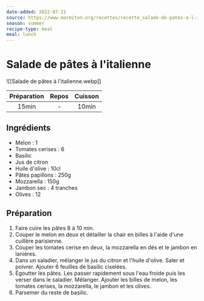 ```yaml
---
date-added: 2022-07-21
source: https://www.marmiton.org/recettes/recette_salade-de-pates-a-l-italienne_22514.aspx
season: summer
recipe-type: meal
meal: lunch
---
```


# Salade de pâtes à l'italienne

![[Salade de pâtes à l'italienne.webp]]

| Préparation | Repos | Cuisson |
|:-----------:|:-----:|:-------:|
|    15min    |   -   |  10min  |

## Ingrédients

- Melon : 1
- Tomates cerises : 6
- Basilic
- Jus de citron
- Huile d'olive : 10cl
- Pâtes papillons : 250g
- Mozzarella : 150g
- Jambon sec : 4 tranches
- Olives : 12

## Préparation

1. Faire cuire les pâtes 8 à 10 min.
2. Couper le melon en deux et détailler la chair en billes à l'aide d'une cuillère parisienne.
3. Couper les tomates cerise en deux, la mozzarella en dés et le jambon en lanières.
4. Dans un saladier, mélanger le jus du citron et l'huile d'olive. Saler et poivrer. Ajouter 6 feuilles de basilic ciselées.
5. Égoutter les pâtes. Les passer rapidement sous l'eau froide puis les verser dans le saladier. Mélanger. Ajouter les billes de melon, les tomates cerises, la mozzarella, le jambon et les olives.
6. Parsemer du reste de basilic.
